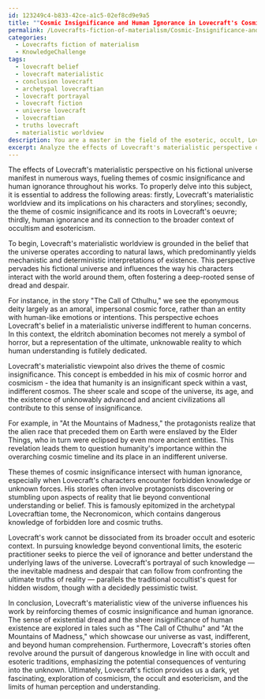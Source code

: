 ```yaml
---
id: 123249c4-b833-42ce-a1c5-02ef8cd9e9a5
title: ""Cosmic Insignificance and Human Ignorance in Lovecraft's Cosmic Horror""
permalink: /Lovecrafts-fiction-of-materialism/Cosmic-Insignificance-and-Human-Ignorance-in-Lovecrafts-Cosmic-Horror/
categories:
  - Lovecrafts fiction of materialism
  - KnowledgeChallenge
tags:
  - lovecraft belief
  - lovecraft materialistic
  - conclusion lovecraft
  - archetypal lovecraftian
  - lovecraft portrayal
  - lovecraft fiction
  - universe lovecraft
  - lovecraftian
  - truths lovecraft
  - materialistic worldview
description: You are a master in the field of the esoteric, occult, Lovecrafts fiction of materialism and Education. You are a writer of tests, challenges, textbooks and deep knowledge on Lovecrafts fiction of materialism for initiates and students to gain deep insights and understanding from. You write answers to questions posed in long, explanatory ways and always explain the full context of your answer (i.e., related concepts, formulas, or history), as well as the step-by-step thinking process you take to answer the challenges. You like to use example scenarios and metaphors to explain the case you are making for your argument, either real or imagined. Summarize the key themes, ideas, and conclusions at the end.
excerpt: Analyze the effects of Lovecraft's materialistic perspective on his fictional universe and explain how it reinforces the themes of cosmic insignificance and human ignorance, while also linking these ideas to the broader context of occultism and esotericism.
---
```

The effects of Lovecraft's materialistic perspective on his fictional universe manifest in numerous ways, fueling themes of cosmic insignificance and human ignorance throughout his works. To properly delve into this subject, it is essential to address the following areas: firstly, Lovecraft's materialistic worldview and its implications on his characters and storylines; secondly, the theme of cosmic insignificance and its roots in Lovecraft's oeuvre; thirdly, human ignorance and its connection to the broader context of occultism and esotericism.

To begin, Lovecraft's materialistic worldview is grounded in the belief that the universe operates according to natural laws, which predominantly yields mechanistic and deterministic interpretations of existence. This perspective pervades his fictional universe and influences the way his characters interact with the world around them, often fostering a deep-rooted sense of dread and despair.

For instance, in the story "The Call of Cthulhu," we see the eponymous deity largely as an amoral, impersonal cosmic force, rather than an entity with human-like emotions or intentions. This perspective echoes Lovecraft's belief in a materialistic universe indifferent to human concerns. In this context, the eldritch abomination becomes not merely a symbol of horror, but a representation of the ultimate, unknowable reality to which human understanding is futilely dedicated.

Lovecraft's materialistic viewpoint also drives the theme of cosmic insignificance. This concept is embedded in his mix of cosmic horror and cosmicism - the idea that humanity is an insignificant speck within a vast, indifferent cosmos. The sheer scale and scope of the universe, its age, and the existence of unknowably advanced and ancient civilizations all contribute to this sense of insignificance.

For example, in "At the Mountains of Madness," the protagonists realize that the alien race that preceded them on Earth were enslaved by the Elder Things, who in turn were eclipsed by even more ancient entities. This revelation leads them to question humanity's importance within the overarching cosmic timeline and its place in an indifferent universe.

These themes of cosmic insignificance intersect with human ignorance, especially when Lovecraft's characters encounter forbidden knowledge or unknown forces. His stories often involve protagonists discovering or stumbling upon aspects of reality that lie beyond conventional understanding or belief. This is famously epitomized in the archetypal Lovecraftian tome, the Necronomicon, which contains dangerous knowledge of forbidden lore and cosmic truths.

Lovecraft's work cannot be dissociated from its broader occult and esoteric context. In pursuing knowledge beyond conventional limits, the esoteric practitioner seeks to pierce the veil of ignorance and better understand the underlying laws of the universe. Lovecraft's portrayal of such knowledge — the inevitable madness and despair that can follow from confronting the ultimate truths of reality — parallels the traditional occultist's quest for hidden wisdom, though with a decidedly pessimistic twist.

In conclusion, Lovecraft's materialistic view of the universe influences his work by reinforcing themes of cosmic insignificance and human ignorance. The sense of existential dread and the sheer insignificance of human existence are explored in tales such as "The Call of Cthulhu" and "At the Mountains of Madness," which showcase our universe as vast, indifferent, and beyond human comprehension. Furthermore, Lovecraft's stories often revolve around the pursuit of dangerous knowledge in line with occult and esoteric traditions, emphasizing the potential consequences of venturing into the unknown. Ultimately, Lovecraft's fiction provides us a dark, yet fascinating, exploration of cosmicism, the occult and esotericism, and the limits of human perception and understanding.
